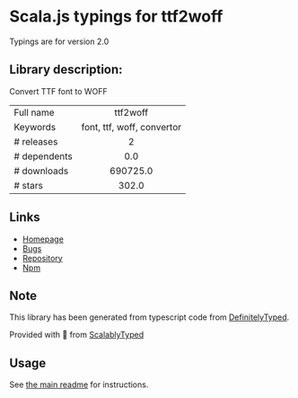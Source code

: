 
# Scala.js typings for ttf2woff

Typings are for version 2.0

## Library description:
Convert TTF font to WOFF

|                    |                 |
| ------------------ | :-------------: |
| Full name          | ttf2woff |
| Keywords           | font, ttf, woff, convertor |
| # releases         | 2 |
| # dependents       | 0.0 |
| # downloads        | 690725.0 |
| # stars            | 302.0 |

## Links
- [Homepage](https://github.com/fontello/ttf2woff#readme)
- [Bugs](https://github.com/fontello/ttf2woff/issues)
- [Repository](https://github.com/fontello/ttf2woff)
- [Npm](https://www.npmjs.com/package/ttf2woff)
    


## Note
This library has been generated from typescript code from [DefinitelyTyped](https://definitelytyped.org).

Provided with :purple_heart: from [ScalablyTyped](https://github.com/oyvindberg/ScalablyTyped)

## Usage
See [the main readme](../../readme.md) for instructions.


